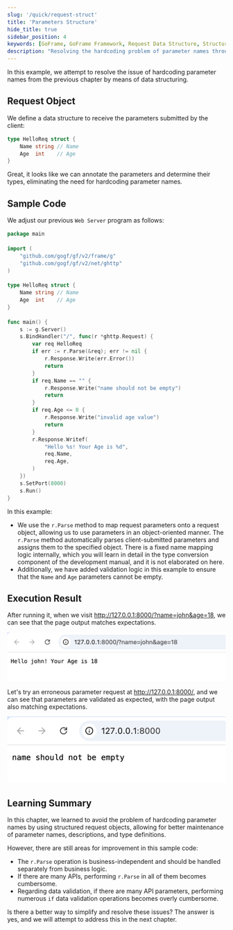 ```yaml
---
slug: '/quick/request-struct'
title: 'Parameters Structure'
hide_title: true
sidebar_position: 4
keywords: [GoFrame, GoFrame Framework, Request Data Structure, Structured Request, Parameter Mapping, Data Validation, Web Server, Request Object, Hardcoding Parameter Names, API Optimization]
description: "Resolving the hardcoding problem of parameter names through data structuring, this introduces how to define request objects to receive client parameters, achieving parameter mapping and validation through the GoFrame framework to improve code maintainability. Additionally, the example program demonstrates methods to avoid redundant validation logic and explores more concise solutions."
---
```


In this example, we attempt to resolve the issue of hardcoding parameter names from the previous chapter by means of data structuring.

## Request Object

We define a data structure to receive the parameters submitted by the client:
```go 
type HelloReq struct {
    Name string // Name
    Age  int    // Age
}
```
Great, it looks like we can annotate the parameters and determine their types, eliminating the need for hardcoding parameter names.

## Sample Code

We adjust our previous `Web Server` program as follows:
```go title="main.go"
package main

import (
    "github.com/gogf/gf/v2/frame/g"
    "github.com/gogf/gf/v2/net/ghttp"
)

type HelloReq struct {
    Name string // Name
    Age  int    // Age
}

func main() {
    s := g.Server()
    s.BindHandler("/", func(r *ghttp.Request) {
        var req HelloReq
        if err := r.Parse(&req); err != nil {
            r.Response.Write(err.Error())
            return
        }
        if req.Name == "" {
            r.Response.Write("name should not be empty")
            return
        }
        if req.Age <= 0 {
            r.Response.Write("invalid age value")
            return
        }
        r.Response.Writef(
            "Hello %s! Your Age is %d",
            req.Name,
            req.Age,
        )
    })
    s.SetPort(8000)
    s.Run()
}
```
In this example:
- We use the `r.Parse` method to map request parameters onto a request object, allowing us to use parameters in an object-oriented manner. The `r.Parse` method automatically parses client-submitted parameters and assigns them to the specified object. There is a fixed name mapping logic internally, which you will learn in detail in the type conversion component of the development manual, and it is not elaborated on here.
- Additionally, we have added validation logic in this example to ensure that the `Name` and `Age` parameters cannot be empty.

## Execution Result

After running it, when we visit http://127.0.0.1:8000/?name=john&age=18, we can see that the page output matches expectations.

![img.png](img.png)

Let's try an erroneous parameter request at http://127.0.0.1:8000/, and we can see that parameters are validated as expected, with the page output also matching expectations.

![img_2.png](img_2.png)

## Learning Summary

In this chapter, we learned to avoid the problem of hardcoding parameter names by using structured request objects, allowing for better maintenance of parameter names, descriptions, and type definitions.

However, there are still areas for improvement in this sample code:
- The `r.Parse` operation is business-independent and should be handled separately from business logic.
- If there are many APIs, performing `r.Parse` in all of them becomes cumbersome.
- Regarding data validation, if there are many API parameters, performing numerous `if` data validation operations becomes overly cumbersome.

Is there a better way to simplify and resolve these issues? The answer is yes, and we will attempt to address this in the next chapter.